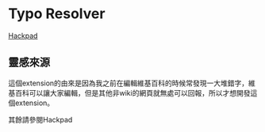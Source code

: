 # Typo Resolver

[Hackpad](http://hack.g0v.tw/meta/9IbgS6xfHZA)

## 靈感來源
這個extension的由來是因為我之前在編輯維基百科的時候常發現一大堆錯字，維基百科可以讓大家編輯，但是其他非wiki的網頁就無處可以回報，所以才想開發這個extension。

其餘請參閱Hackpad
